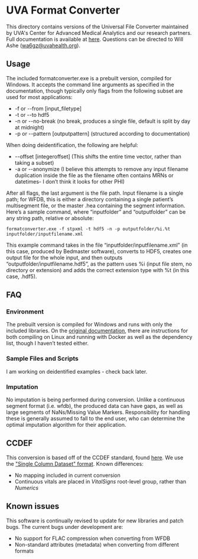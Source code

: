# UVA Format Converter

This directory contains versions of the Universal File Converter maintained by UVA's Center for Advanced Medical Analytics and our research partners. Full documentation is available at [here](https://github.com/Ostrich-Emulators/PreVent#formatconverter). Questions can be directed to Will Ashe ([wa6gz@uvahealth.org](mailto:wa6gz@uvahealth.org)).

## Usage

The included formatconverter.exe is a prebuilt version, compiled for Windows. It accepts the command line arguments as specified in the documentation, though typically only flags from the following subset are used for most applications:
 
- -f or --from [input_filetype]
- -t or --to hdf5 
- -n or --no-break (no break, produces a single file, default is split by day at midnight)
- -p or --pattern [outputpattern] (structured according to documentation)
 
When doing deidentification, the following are helpful:
 
- --offset [integeroffset] (This shifts the entire time vector, rather than taking a subset)
- -a or --anonymize (I believe this attempts to remove any input filename duplication inside the file as the filename often contains MRNs or datetimes- I don’t think it looks for other PHI)
 
After all flags, the last argument is the file path. Input filename is a single path; for WFDB, this is either a directory containing a single patient’s multisegment file, or the master .hea containing the segment information. Here’s a sample command, where “inputfolder” and “outputfolder” can be any string path, relative or absolute:
 
`formatconverter.exe -f stpxml -t hdf5 -n -p outputfolder/%i.%t inputfolder/inputfilename.xml`
 
This example command takes in the file “inputfolder/inputfilename.xml” (in this case, produced by Bedmaster software), converts to HDF5, creates one output file for the whole input, and then outputs “outputfolder/inputfilename.hdf5”, as the pattern uses %i (input file stem, no directory or extension) and adds the correct extension type with %t (in this case, .hdf5).

## FAQ
### Environment
The prebuilt version is compiled for Windows and runs with only the included libraries. On the [original documentation](https://github.com/Ostrich-Emulators/PreVent#usingbuilding), there are instructions for both compiling on Linux and running with Docker as well as the dependency list, though I haven’t tested either. 
### Sample Files and Scripts
I am working on deidentified examples - check back later.
### Imputation
No imputation is being performed during conversion. Unlike a continuous segment format (i.e. wfdb), the produced data can have gaps, as well as large segments of NaNs/Missing Value Markers. Responsibility for handling these is generally assumed to fall to the end user, who can determine the optimal imputation algorithm for their application.


## CCDEF

This conversion is based off of the CCDEF standard, found [here](https://conduitlab.github.io/ccdef/index.html). We use the ["Single Column Dataset" format](https://conduitlab.github.io/ccdef/datasets.html#single-column-datasets). Known differences:

- No mapping included in current conversion
- Continuous vitals are placed in *VitalSigns* root-level group, rather than *Numerics*

## Known issues

This software is continually revised to update for new libraries and patch bugs. The current bugs under development are:

- No support for FLAC compression when converting from WFDB
- Non-standard attributes (metadata) when converting from different formats

